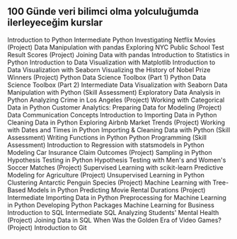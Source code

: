 ## 100 Günde veri bilimci olma yolculuğumda ilerleyeceğim kurslar
Introduction to Python
Intermediate Python
Investigating Netflix Movies (Project)
Data Manipulation with pandas
Exploring NYC Public School Test Result Scores (Project)
Joining Data with pandas
Introduction to Statistics in Python
Introduction to Data Visualization with Matplotlib
Introduction to Data Visualization with Seaborn
Visualizing the History of Nobel Prize Winners (Project)
Python Data Science Toolbox (Part 1)
Python Data Science Toolbox (Part 2)
Intermediate Data Visualization with Seaborn
Data Manipulation with Python (Skill Assessment)
Exploratory Data Analysis in Python
Analyzing Crime in Los Angeles (Project)
Working with Categorical Data in Python
Customer Analytics: Preparing Data for Modeling (Project)
Data Communication Concepts
Introduction to Importing Data in Python
Cleaning Data in Python
Exploring Airbnb Market Trends (Project)
Working with Dates and Times in Python
Importing & Cleaning Data with Python (Skill Assessment)
Writing Functions in Python
Python Programming (Skill Assessment)
Introduction to Regression with statsmodels in Python
Modeling Car Insurance Claim Outcomes (Project)
Sampling in Python
Hypothesis Testing in Python
Hypothesis Testing with Men's and Women's Soccer Matches (Project)
Supervised Learning with scikit-learn
Predictive Modeling for Agriculture (Project)
Unsupervised Learning in Python
Clustering Antarctic Penguin Species (Project)
Machine Learning with Tree-Based Models in Python
Predicting Movie Rental Durations (Project)
Intermediate Importing Data in Python
Preprocessing for Machine Learning in Python
Developing Python Packages
Machine Learning for Business
Introduction to SQL
Intermediate SQL
Analyzing Students' Mental Health (Project)
Joining Data in SQL
When Was the Golden Era of Video Games? (Project)
Introduction to Git
